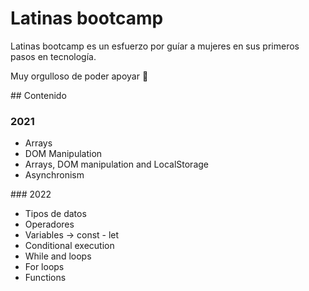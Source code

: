 # Latinas bootcamp

Latinas bootcamp es un esfuerzo por guíar a mujeres en sus primeros pasos 
en tecnología.

Muy orgulloso de poder apoyar 💜

## Contenido

### 2021

- Arrays
- DOM Manipulation
- Arrays, DOM manipulation and LocalStorage
- Asynchronism

### 2022
- Tipos de datos
- Operadores
- Variables -> const - let
- Conditional execution
- While and loops
- For loops
- Functions